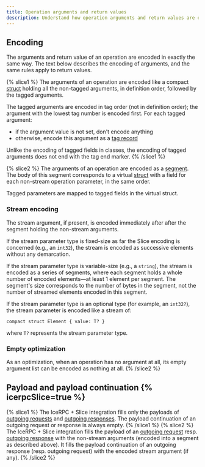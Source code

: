 ```yaml
---
title: Operation arguments and return values
description: Understand how operation arguments and return values are encoded with Slice.
---
```


## Encoding

The arguments and return value of an operation are encoded in exactly the same way. The text below describes the
encoding of arguments, and the same rules apply to return values.

{% slice1 %}
The arguments of an operation are encoded like a compact [struct] holding all the non-tagged arguments, in definition
order, followed by the tagged arguments.

The tagged arguments are encoded in tag order (not in definition order); the argument with the lowest tag number is
encoded first. For each tagged argument:

- if the argument value is not set, don't encode anything
- otherwise, encode this argument as a [tag record](encoding-only-constructs#tag-record)

Unlike the encoding of tagged fields in classes, the encoding of tagged arguments does not end with the tag end marker.
{% /slice1 %}

{% slice2 %}
The arguments of an operation are encoded as a [segment]. The body of this segment corresponds to a virtual [struct]
with a field for each non-stream operation parameter, in the same order.

Tagged parameters are mapped to tagged fields in the virtual struct.

### Stream encoding

The stream argument, if present, is encoded immediately after after the segment holding the non-stream arguments.

If the stream parameter type is fixed-size as far the Slice encoding is concerned (e.g., an `int32`), the stream is
encoded as successive elements without any demarcation.

If the stream parameter type is variable-size (e.g., a `string`), the stream is encoded as a series of segments, where
each segment holds a whole number of encoded elements—at least 1 element per segment. The segment's size corresponds to
the number of bytes in the segment, not the number of streamed elements encoded in this segment.

If the stream parameter type is an optional type (for example, an `int32?`), the stream parameter is encoded like a
stream of:

```slice
compact struct Element { value: T? }
```

where `T?` represents the stream parameter type.

### Empty optimization
As an optimization, when an operation has no argument at all, its empty argument list can be encoded as nothing at all.
{% /slice2 %}

## Payload and payload continuation {% icerpcSlice=true %}
{% slice1 %}
The IceRPC + Slice integration fills only the payloads of [outgoing requests][outgoing request] and
[outgoing responses][outgoing response]. The payload continuation of an outgoing request or response is always empty.
{% /slice1 %}
{% slice2 %}
The IceRPC + Slice integration fills the payload of an [outgoing request] resp. [outgoing response] with the non-stream
arguments (encoded into a segment as described above). It fills the payload continuation of an outgoing response
(resp. outgoing request) with the encoded stream argument (if any).
{% /slice2 %}

[outgoing request]: /icerpc/invocation/outgoing-request
[outgoing response]: /icerpc/dispatch/outgoing-response
[segment]: ../encoding-only-constructs#segment
[struct]: constructed-types#struct
